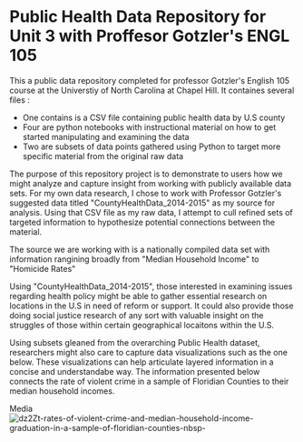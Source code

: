 # Public Health Data Repository for Unit 3 with Proffesor Gotzler's ENGL 105

This a public data repository completed for professor Gotzler's English 105 course at the Universtiy of North Carolina at Chapel Hill. 
It containes several files :

  - One contains is a CSV file containing public health data by U.S county 
  - Four are python notebooks with instructional material on how to get started manipulating and examining the data
  - Two are subsets of data points gathered using Python to target more specific material from the original raw data
 
The purpose of this repository project is to demonstrate to users how we might analyze and capture insight from working with publicly available data sets. For my own data research, I chose to work with Professor Gotzler's suggested data titled "CountyHealthData_2014-2015" as my source for analysis. Using that CSV file as my raw data, I attempt to cull refined sets of targeted information to hypothesize potential connections between the material. 

The source we are working with is a nationally compiled data set with information rangining broadly from "Median Household Income" to "Homicide Rates"

Using "CountyHealthData_2014-2015", those interested in examining issues regarding health policy might be able to gather essential research on locations in the U.S in need of reform or support. It could also provide those doing social justice research of any sort with valuable insight on the struggles of those within certain geographical locaitons within the U.S. 

Using subsets gleaned from the overarching Public Health dataset, researchers might also care to capture data visualizations such as the one below. These visualizations can help articulate layered information in a concise and understandabe way. The information presented below connects the rate of violent crime in a sample of Floridian Counties to their median household incomes. 

Media![dz2Zt-rates-of-violent-crime-and-median-household-income-graduation-in-a-sample-of-floridian-counties-nbsp-](https://user-images.githubusercontent.com/118197639/202918168-0d43a88e-a6d4-4c53-82bb-77a093ee993f.png)



